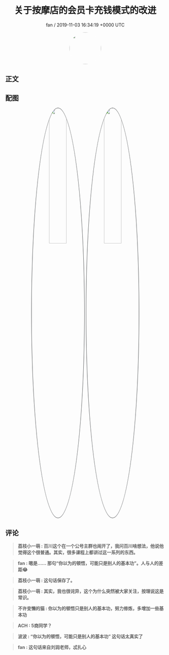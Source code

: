 <h1 align="center">关于按摩店的会员卡充钱模式的改进</h1>
<p align="center">
    <a>fan / 2019-11-03 16:34:19 &#43;0000 UTC</a>
</p>

<div align="center">
    <img src="https://images.zsxq.com/FuP1Ezvkz2koUYULtEqxXjjVOPkO?e=1590940799&amp;token=kIxbL07-8jAj8w1n4s9zv64FuZZNEATmlU_Vm6zD:zuVtJBY8mecfpAc02KqMi8Ddauk=" width="100" height="100" style="border:1px solid;border-radius:50%; color:#ffffff"/>
</div>

## 正文

<div>

</div>

## 配图
<div class="image" align="center">

<img src="https://images.zsxq.com/FgxfjoHU_ud5_0Ns9SHaEZY8S73Z?imageMogr2/auto-orient/thumbnail/800x/format/jpg/blur/1x0/quality/75&amp;e=1590940799&amp;token=kIxbL07-8jAj8w1n4s9zv64FuZZNEATmlU_Vm6zD:6ze0ufVxojYS2kAa-J_R0x-dDIo=" width="33%" height="33%" style="border:1px solid;border-radius:50%; color:#3c3f41"/>

<img src="https://images.zsxq.com/FlALYC4w7iy2JWjKrPzYiJ5_KTjN?imageMogr2/auto-orient/thumbnail/800x/format/jpg/blur/1x0/quality/75&amp;e=1590940799&amp;token=kIxbL07-8jAj8w1n4s9zv64FuZZNEATmlU_Vm6zD:W1sJpuuJKw4l6wiq3vemnsoRwrU=" width="33%" height="33%" style="border:1px solid;border-radius:50%; color:#3c3f41"/>

</div>

## 评论

<div align="left">
<div>

<blockquote >
<span> <strong>荔枝小一萌 : 百川这个在一个公号主群也闹开了，我问百川啥想法，他说他觉得这个很普通。其实，很多课程上都讲过这一系列的东西。 </strong></span>
</blockquote>

<blockquote >
<span> <strong>fan : 嗯是…… 那句“你以为的顿悟，可能只是别人的基本功”。人与人的差距😂 </strong></span>
</blockquote>

<blockquote >
<span> <strong>荔枝小一萌 : 这句话保存了。 </strong></span>
</blockquote>

<blockquote >
<span> <strong>荔枝小一萌 : 其实，我也很诧异，这个为什么突然被大家关注，按理说这是常识。 </strong></span>
</blockquote>

<blockquote >
<span> <strong>不许变懒的猫 : 你以为的顿悟只是别人的基本功，努力修炼，多增加一些基本功 </strong></span>
</blockquote>

<blockquote >
<span> <strong>ACH : 5商同学？ </strong></span>
</blockquote>

<blockquote >
<span> <strong>波波 : “你以为的顿悟，可能只是别人的基本功”
这句话太真实了 </strong></span>
</blockquote>

<blockquote >
<span> <strong>fan : 这句话来自刘润老师，忒扎心 </strong></span>
</blockquote>

</div>
</div>